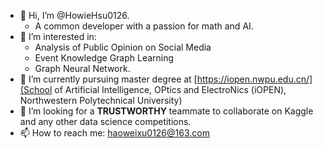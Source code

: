 - 👋 Hi, I’m @HowieHsu0126.
  - A common developer with a passion for math and AI.
- 👀 I’m interested in: 
  - Analysis of Public Opinion on Social Media
  - Event Knowledge Graph Learning
  - Graph Neural Network.
- 🌱 I’m currently pursuing master degree at [https://iopen.nwpu.edu.cn/](School of Artificial Intelligence, OPtics and ElectroNics (iOPEN), Northwestern Polytechnical University)
- 💞️ I’m looking for a **TRUSTWORTHY** teammate to collaborate on Kaggle and any other data science competitions.
- 📫 How to reach me: haoweixu0126@163.com

<!---
HowieHsu0126/HowieHsu0126 is a ✨ special ✨ repository because its `README.md` (this file) appears on your GitHub profile.
You can click the Preview link to take a look at your changes.
--->
